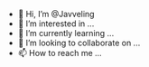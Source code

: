 - 👋 Hi, I’m @Javveling
- 👀 I’m interested in ...
- 🌱 I’m currently learning ...
- 💞️ I’m looking to collaborate on ...
- 📫 How to reach me ...

<!---
Javveling/Javveling is a ✨ special ✨ repository because its `README.md` (this file) appears on your GitHub profile.
You can click the Preview link to take a look at your changes.
--->
